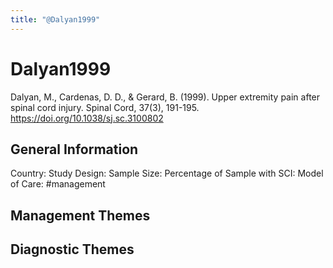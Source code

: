 ```yaml
---
title: "@Dalyan1999"
---
```


# Dalyan1999
Dalyan, M., Cardenas, D. D., & Gerard, B. (1999). Upper extremity pain after spinal cord injury. Spinal Cord, 37(3), 191-195. https://doi.org/10.1038/sj.sc.3100802 

## General Information
Country: 
Study Design: 
Sample Size: 
Percentage of Sample with SCI:
Model of Care: #management 

## Management Themes


## Diagnostic Themes
